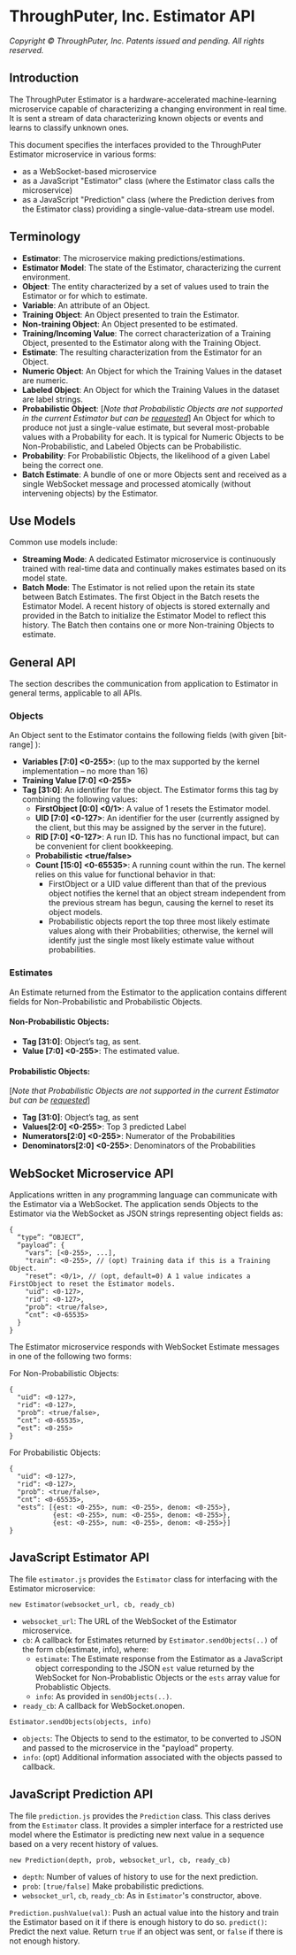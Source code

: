 # ThroughPuter, Inc. Estimator API

*Copyright © ThroughPuter, Inc. Patents issued and pending. All rights reserved.*

## Introduction 

The ThroughPuter Estimator is a hardware-accelerated machine-learning microservice capable of characterizing a changing environment in real time.
It is sent a stream of data characterizing known objects or events and learns to classify unknown ones.

This document specifies the interfaces provided to the ThroughPuter Estimator microservice in various forms: 
  - as a WebSocket-based microservice
  - as a JavaScript "Estimator" class (where the Estimator class calls the microservice)
  - as a JavaScript "Prediction" class (where the Prediction derives from the Estimator class) providing a single-value-data-stream use model.

## Terminology 

  - **Estimator**: The microservice making predictions/estimations.
  - **Estimator Model**: The state of the Estimator, characterizing the current environment.
  - **Object**: The entity characterized by a set of values used to train the Estimator or for which to estimate. 
  - **Variable**: An attribute of an Object.
  - **Training Object**: An Object presented to train the Estimator.
  - **Non-training Object**: An Object presented to be estimated.
  - **Training/Incoming Value**: The correct characterization of a Training Object, presented to the Estimator along with the Training Object. 
  - **Estimate**: The resulting characterization from the Estimator for an Object. 
  - **Numeric Object**: An Object for which the Training Values in the dataset are numeric. 
  - **Labeled Object**: An Object for which the Training Values in the dataset are label strings. 
  - **Probabilistic Object**: \[*Note that Probabilistic Objects are not supported in the current Estimator but can be [requested](mailto:tech@throughputer.com)*\] An Object for which to produce not just a single-value estimate, but several most-probable values with a Probability for each.
  It is typical for Numeric Objects to be Non-Probabilistic, and Labeled Objects can be Probabilistic.
  - **Probability**: For Probabilistic Objects, the likelihood of a given Label being the correct one. 
  - **Batch Estimate**: A bundle of one or more Objects sent and received as a single WebSocket message and processed atomically
  (without intervening objects) by the Estimator.

## Use Models

Common use models include:
  - **Streaming Mode**: A dedicated Estimator microservice is continuously trained with real-time data and continually makes estimates based on its model state.
  - **Batch Mode**: The Estimator is not relied upon the retain its state between Batch Estimates. The first Object in the Batch resets the Estimator Model.
  A recent history of objects is stored externally and provided in the Batch to initialize the Estimator Model to reflect this history. The Batch then contains one
  or more Non-training Objects to estimate.


## General API 

The section describes the communication from application to Estimator in general terms, applicable to all APIs. 

### Objects 

An Object sent to the Estimator contains the following fields (with given [bit-range] <value-range>): 

  - **Variables [7:0] <0-255>**: (up to the max supported by the kernel implementation – no more than 16)  
  - **Training Value [7:0] <0-255>**
  - **Tag [31:0]**: An identifier for the object. The Estimator forms this tag by combining the following values:
    - **FirstObject [0:0] <0/1>**: A value of 1 resets the Estimator model. 
    - **UID [7:0] <0-127>**: An identifier for the user (currently assigned by the client, but this may be assigned by the server in the future). 
    - **RID [7:0] <0-127>**: A run ID. This has no functional impact, but can be convenient for client bookkeeping. 
    - **Probabilistic <true/false>**
    - **Count [15:0] <0-65535>**: A running count within the run. The kernel relies on this value for functional behavior in that: 
      - FirstObject or a UID value different than that of the previous object notifies the kernel that an object stream independent from the previous stream has begun, causing the kernel to reset its object models. 
      - Probabilistic objects report the top three most likely estimate values along with their Probabilities; otherwise, the kernel will identify just the single most likely estimate value without probabilities. 

### Estimates 

An Estimate returned from the Estimator to the application contains different fields for Non-Probabilistic and Probabilistic Objects. 

#### Non-Probabilistic Objects: 

  - **Tag [31:0]**: Object’s tag, as sent. 
  - **Value [7:0] <0-255>**: The estimated value. 

#### Probabilistic Objects: 

\[*Note that Probabilistic Objects are not supported in the current Estimator but can be [requested](mailto:tech@throughputer.com)*\]

  - **Tag [31:0]**: Object’s tag, as sent 
  - **Values[2:0] <0-255>**: Top 3 predicted Label 
  - **Numerators[2:0] <0-255>**: Numerator of the Probabilities 
  - **Denominators[2:0] <0-255>**: Denominators of the Probabilities 



## WebSocket Microservice API 

Applications written in any programming language can communicate with the Estimator via a WebSocket. The application
sends Objects to the Estimator via the WebSocket as JSON strings representing object fields as:

```
{ 
  “type”: “OBJECT”, 
  “payload”: { 
    “vars”: [<0-255>, ...], 
    "train“: <0-255>, // (opt) Training data if this is a Training Object. 
    "reset“: <0/1>, // (opt, default=0) A 1 value indicates a FirstObject to reset the Estimator models. 
    "uid“: <0-127>, 
    "rid“: <0-127>, 
    "prob“: <true/false>, 
    “cnt”: <0-65535>
  } 
} 
```

The Estimator microservice responds with WebSocket Estimate messages in one of the following two forms:

For Non-Probabilistic Objects: 

```
{ 
  "uid“: <0-127>, 
  "rid“: <0-127>, 
  "prob“: <true/false>, 
  “cnt”: <0-65535>, 
  “est”: <0-255> 
}
```

For Probabilistic Objects: 

```
{ 
  "uid“: <0-127>, 
  "rid“: <0-127>, 
  "prob“: <true/false>, 
  “cnt”: <0-65535>, 
  "ests“: [{est: <0-255>, num: <0-255>, denom: <0-255>}, 
           {est: <0-255>, num: <0-255>, denom: <0-255>}, 
           {est: <0-255>, num: <0-255>, denom: <0-255>}] 
} 
```


## JavaScript Estimator API 

The file `estimator.js` provides the `Estimator` class for interfacing with the Estimator microservice: 

`new Estimator(websocket_url, cb, ready_cb)`

  - `websocket_url`: The URL of the WebSocket of the Estimator microservice.
  - `cb`: A callback for Estimates returned by `Estimator.sendObjects(..)` of the form cb(estimate, info), where:
    - `estimate`: The Estimate response from the Estimator as a JavaScript object corresponding to the JSON `est` value returned by the WebSocket for Non-Probablistic Objects or the `ests` array value for Probablistic Objects.
    - `info`: As provided in `sendObjects(..)`.
  - `ready_cb`: A callback for WebSocket.onopen. 

`Estimator.sendObjects(objects, info)`

  - `objects`: The Objects to send to the estimator, to be converted to JSON and passed to the microservice in the "payload" property.
  - `info`: (opt) Additional information associated with the objects passed to callback. 


## JavaScript Prediction API

The file `prediction.js` provides the `Prediction` class. This class derives from the `Estimator` class. It provides a simpler
interface for a restricted use model where the Estimator is predicting new next value in a sequence based on a very recent
history of values.

`new Prediction(depth, prob, websocket_url, cb, ready_cb)`

  - `depth`: Number of values of history to use for the next prediction.
  - `prob`: `[true/false]` Make probabilistic predictions.
  - `websocket_url`, `cb`, `ready_cb`: As in `Estimator`'s constructor, above.

`Prediction.pushValue(val)`: Push an actual value into the history and train the Estimator based on it if there is enough history to do so.
`predict()`: Predict the next value. Return `true` if an object was sent, or `false` if there is not enough history.
 

